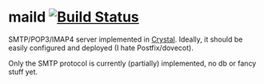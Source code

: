 # maild [![Build Status](http://lys.pellero.it/trapped/maild/status.svg)](http://lys.pellero.it/trapped/maild)

SMTP/POP3/IMAP4 server implemented in [Crystal](http://crystal-lang.org). Ideally, it should be easily configured and deployed (I hate Postfix/dovecot).

Only the SMTP protocol is currently (partially) implemented, no db or fancy stuff yet.